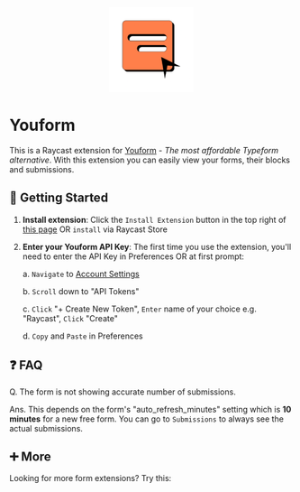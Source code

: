 <p align="center">
    <img src="./assets/extension-icon.png" width="150" height="150" />
</p>

# Youform

This is a Raycast extension for [Youform](https://youform.com/) - _The most affordable Typeform alternative_. With this extension you can easily view your forms, their blocks and submissions.

## 🚀 Getting Started

1. **Install extension**: Click the `Install Extension` button in the top right of [this page](https://www.raycast.com/xmok/youform) OR `install` via Raycast Store

2. **Enter your Youform API Key**: The first time you use the extension, you'll need to enter the API Key in Preferences OR at first prompt:

    a. `Navigate` to [Account Settings](https://app.youform.com/account)

    b. `Scroll` down to "API Tokens"

    c. `Click` "+ Create New Token", `Enter` name of your choice e.g. "Raycast", `Click` "Create"

    d. `Copy` and `Paste` in Preferences

## ❓ FAQ

Q. The form is not showing accurate number of submissions.

Ans. This depends on the form's "auto_refresh_minutes" setting which is **10 minutes** for a new free form. You can go to `Submissions` to always see the actual submissions.

## ➕ More

Looking for more form extensions? Try this:

<a title="Install jotform Raycast Extension" href="https://www.raycast.com/xmok/jotform"><img src="https://www.raycast.com/xmok/jotform/install_button@2x.png?v=1.1" height="64" alt="" style="height: 64px;"></a>
